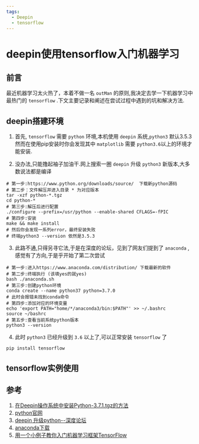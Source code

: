 ```yaml
---
tags:
  - Deepin
  - tensorflow
---
```

# deepin使用tensorflow入门机器学习

## 前言
最近机器学习太火热了，本着不做一名 `outMan` 的原则,我决定去学一下机器学习中最热门的 `tensorflow` .下文主要记录和阐述在尝试过程中遇到的坑和解决方法.

## deepin搭建环境
1. 首先, `tensorflow` 需要 `python` 环境,本机使用 `deepin` 系统,`python3` 默认3.5.3 然而在使用pip安装时你会发现其中 `matplotlib` 需要 `python3.6`以上的环境才能安装.

2. 没办法,只能撸起袖子加油干.网上搜索一圈 `deepin` 升级 `python3` 新版本,大多数说法都是编译

```shell
# 第一步:https://www.python.org/downloads/source/  下载新python源码
# 第二步：文件解压并进入目录 * 为对应版本
tar -xzf python-*.tgz
cd python-*
# 第三步:解压后进行配置
./configure --prefix=/usr/python --enable-shared CFLAGS=-fPIC
# 第四步:安装
make && make install
# 然后你会发现一系列error，最终安装失败
# 终端python3 --version 依然是3.5.3
```

3. 此路不通,只得另寻它法,于是在深度的论坛，见到了网友们提到了 `anaconda` ,感觉有了方向,于是乎开始了第二次尝试

```shell
# 第一步:进入https://www.anaconda.com/distribution/ 下载最新的软件
# 第二步:终端执行 (该填yes的就yes)
bash ./anaconda.sh
# 第三步:创建python环境
conda create --name python37 python=3.7.0
# 此时会报错未找到conda命令
# 第四步:添加对应的环境变量
echo 'export PATH="home/*/anaconda3/bin:$PATH"' >> ~/.bashrc
source ~/bashrc
# 第五步:查看当前系统python版本
python3 --version
```

4. 此时 `python3` 已经升级到 `3.6` 以上了,可以正常安装 `tensorflow` 了

```shell
pip install tensorflow
```

## tensorflow实例使用



## 参考
1. [在Deepin操作系统中安装Python-3.7.1.tgz的方法](https://ywnz.com/linuxjc/3575.html)
1. [python官网](https://www.python.org/downloads/source/)
1. [deepin 升级python--深度论坛](https://bbs.deepin.org/forum.php?mod=viewthread&tid=144792)
1. [anaconda下载](https://www.anaconda.com/distribution/)
1. [用一个小例子教你入门机器学习框架TensorFlow](https://juejin.im/post/5b11117f6fb9a01e59182980)